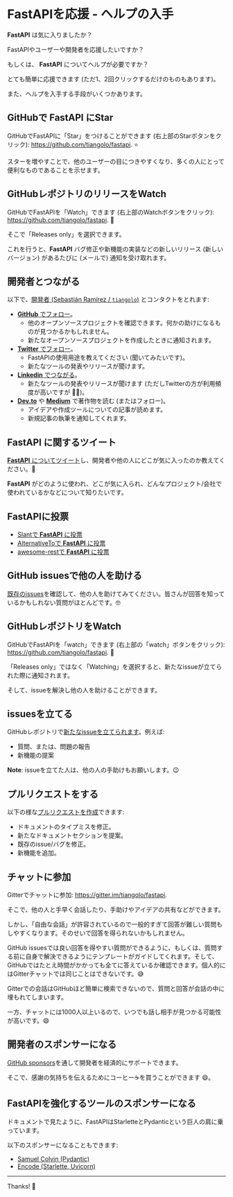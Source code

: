 # FastAPIを応援 - ヘルプの入手

**FastAPI** は気に入りましたか？

FastAPIやユーザーや開発者を応援したいですか？

もしくは、 **FastAPI** についてヘルプが必要ですか？

とても簡単に応援できます (ただ1、2回クリックするだけのものもあります)。

また、ヘルプを入手する手段がいくつかあります。

## GitHubで **FastAPI** にStar

GitHubでFastAPIに「Star」をつけることができます (右上部のStarボタンをクリック): <a href="https://github.com/tiangolo/fastapi" class="external-link" target="_blank">https://github.com/tiangolo/fastapi</a>. ⭐️

スターを増やすことで、他のユーザーの目につきやすくなり、多くの人にとって便利なものであることを示せます。

## GitHubレポジトリのリリースをWatch

GitHubでFastAPIを「Watch」できます (右上部のWatchボタンをクリック): <a href="https://github.com/tiangolo/fastapi" class="external-link" target="_blank">https://github.com/tiangolo/fastapi</a>. 👀

そこで「Releases only」を選択できます。

これを行うと、**FastAPI** バグ修正や新機能の実装などの新しいリリース (新しいバージョン) があるたびに (メールで) 通知を受け取れます。

## 開発者とつながる

以下で、<a href="https://tiangolo.com" class="external-link" target="_blank">開発者 (Sebastián Ramírez / `tiangolo`)</a> とコンタクトをとれます:

* <a href="https://github.com/tiangolo" class="external-link" target="_blank">**GitHub** でフォロー</a>。
    * 他のオープンソースプロジェクトを確認できます。何かの助けになるものが見つかるかもしれません。
    * 新たなオープンソースプロジェクトを作成したときに通知されます。
* <a href="https://twitter.com/tiangolo" class="external-link" target="_blank">**Twitter** でフォロー</a>。
    * FastAPIの使用用途を教えてください (聞いてみたいです)。
    * 新たなツールの発表やリリースが聞けます。
* <a href="https://www.linkedin.com/in/tiangolo/" class="external-link" target="_blank">**Linkedin** でつながる</a>。
    * 新たなツールの発表やリリースが聞けます (ただしTwitterの方が利用頻度が高いですが 🤷‍♂)。
* <a href="https://dev.to/tiangolo" class="external-link" target="_blank">**Dev.to**</a> や <a href="https://medium.com/@tiangolo" class="external-link" target="_blank">**Medium**</a> で著作物を読む (またはフォロー)。
    * アイデアや作成ツールについての記事が読めます。
    * 新規記事の執筆を通知してくれます。

## **FastAPI** に関するツイート

<a href="https://twitter.com/compose/tweet?text=I'm loving FastAPI because... https://github.com/tiangolo/fastapi cc @tiangolo" class="external-link" target="_blank">**FastAPI** についてツイート</a>し、開発者や他の人にどこが気に入ったのか教えてください。🎉

**FastAPI** がどのように使われ、どこが気に入られ、どんなプロジェクト/会社で使われているかなどについて知りたいです。

## FastAPIに投票

* <a href="https://www.slant.co/options/34241/~fastapi-review" class="external-link" target="_blank">Slantで **FastAPI** に投票</a>
* <a href="https://alternativeto.net/software/fastapi/" class="external-link" target="_blank">AlternativeToで **FastAPI** に投票</a>
* <a href="https://github.com/marmelab/awesome-rest/pull/93" class="external-link" target="_blank">awesome-restで **FastAPI** に投票</a>

## GitHub issuesで他の人を助ける

<a href="https://github.com/tiangolo/fastapi/issues" class="external-link" target="_blank">既存のissues</a>を確認して、他の人を助けてみてください。皆さんが回答を知っているかもしれない質問がほとんどです。🤓

## GitHubレポジトリをWatch

GitHubでFastAPIを「watch」できます (右上部の「watch」ボタンをクリック): <a href="https://github.com/tiangolo/fastapi" class="external-link" target="_blank">https://github.com/tiangolo/fastapi</a>. 👀

「Releases only」ではなく「Watching」を選択すると、新たなissueが立てられた際に通知されます。

そして、issueを解決し他の人を助けることができます。

## issuesを立てる

GitHubレポジトリで<a href="https://github.com/tiangolo/fastapi/issues/new/choose" class="external-link" target="_blank">新たなissueを立てられます</a>。例えば:

* 質問、または、問題の報告
* 新機能の提案

**Note**: issueを立てた人は、他の人の手助けもお願いします。😉

## プルリクエストをする

以下の様な<a href="https://github.com/tiangolo/fastapi" class="external-link" target="_blank">プルリクエストを作成</a>できます:

* ドキュメントのタイプミスを修正。
* 新たなドキュメントセクションを提案。
* 既存のissue/バグを修正。
* 新機能を追加。

## チャットに参加

Gitterでチャットに参加: <a href="https://gitter.im/tiangolo/fastapi" class="external-link" target="_blank">https://gitter.im/tiangolo/fastapi</a>.

そこで、他の人と手早く会話したり、手助けやアイデアの共有などができます。

しかし、「自由な会話」が許容されているので一般的すぎて回答が難しい質問もしやすくなります。そのせいで回答を得られないかもしれません。

GitHub issuesでは良い回答を得やすい質問ができるように、もしくは、質問する前に自身で解決できるようにテンプレートがガイドしてくれます。そして、GitHubではたとえ時間がかかっても全てに答えているか確認できます。個人的にはGitterチャットでは同じことはできないです。😅

Gitterでの会話はGitHubほど簡単に検索できないので、質問と回答が会話の中に埋もれてしまいます。

一方、チャットには1000人以上いるので、いつでも話し相手が見つかる可能性が高いです。😄

## 開発者のスポンサーになる

<a href="https://github.com/sponsors/tiangolo" class="external-link" target="_blank">GitHub sponsors</a>を通して開発者を経済的にサポートできます。

そこで、感謝の気持ちを伝えるためにコーヒー☕️を買うことができます 😄。

## FastAPIを強化するツールのスポンサーになる

ドキュメントで見たように、FastAPIはStarletteとPydanticという巨人の肩に乗っています。

以下のスポンサーになることもできます:

* <a href="https://github.com/sponsors/samuelcolvin" class="external-link" target="_blank">Samuel Colvin (Pydantic)</a>
* <a href="https://github.com/sponsors/encode" class="external-link" target="_blank">Encode (Starlette, Uvicorn)</a>

---

Thanks! 🚀
